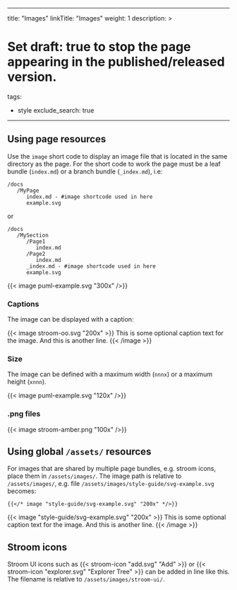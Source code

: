 
---
title: "Images"
linkTitle: "Images"
weight: 1
description: >
# Set draft: true to stop the page appearing in the published/released version.
tags:
  - style
exclude_search: true

---

## Using page resources

Use the `image` short code to display an image file that is located in the same directory as the page.
For the short code to work the page must be a leaf bundle (`index.md`) or a branch bundle (`_index.md`), i.e:

```
/docs
   /MyPage
      index.md - #image shortcode used in here
      example.svg
```

or 

```
/docs
   /MySection
      /Page1
         index.md
      /Page2
         index.md
      _index.md - #image shortcode used in here
      example.svg
```

{{< image puml-example.svg "300x" />}}


### Captions

The image can be displayed with a caption:

{{< image stroom-oo.svg "200x" >}}
This is some optional caption text for the image.
And this is another line.
{{< /image >}}


### Size

The image can be defined with a maximum width (`nnnx`) or a maximum height (`xnnn`).

{{< image puml-example.svg "120x" />}}


### .png files

{{< image stroom-amber.png "100x" />}}


## Using global `/assets/` resources

For images that are shared by multiple page bundles, e.g. stroom icons, place them in `/assets/images/`.
The image path is relative to `/assets/images/`, e.g. file  `/assets/images/style-guide/svg-example.svg` becomes:

```
{{</* image "style-guide/svg-example.svg" "200x" */>}}
```

{{< image "style-guide/svg-example.svg" "200x" >}}
This is some optional caption text for the image.
And this is another line.
{{< /image >}}

## Stroom icons

Stroom UI icons such as {{< stroom-icon "add.svg" "Add" >}} or {{< stroom-icon "explorer.svg" "Explorer Tree" >}} can be added in line like this.
The filename is relative to `/assets/images/stroom-ui/`.



